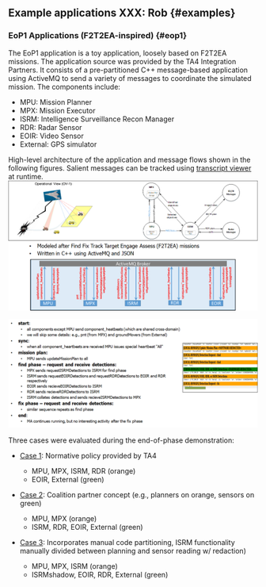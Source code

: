 ## Example applications **XXX: Rob** {#examples} 


### EoP1 Applications (F2T2EA-inspired) {#eop1}
The EoP1 application is a toy application, loosely based on F2T2EA missions. The application source was provided by the TA4 Integration Partners. It consists of a pre-partitioned C++ message-based application using ActiveMQ to send a variety of messages to coordinate the simulated mission.  The components include:
- MPU: Mission Planner
- MPX: Mission Executor
- ISRM: Intelligence Surveillance Recon Manager
- RDR: Radar Sensor
- EOIR: Video Sensor
- External: GPS simulator

High-level architecture of the application and message flows shown in the following figures. Salient messages can be tracked using [transcript viewer](https://github.com/gaps-closure/build/tree/develop/apps/eop1/transcriptview) at runtime.
![Mission Application](docs/C/images/ma.png)

![Salient Messages](docs/C/images/salient.png)

Three cases were evaluated during the end-of-phase demonstration:

- [Case 1](https://github.com/gaps-closure/build/tree/develop/apps/eop1/case1): Normative policy provided by TA4 
    - MPU, MPX, ISRM, RDR (orange)
    - EOIR, External (green)

- [Case 2](https://github.com/gaps-closure/build/tree/develop/apps/eop1/case2): Coalition partner concept (e.g., planners on orange, sensors on green)
    - MPU, MPX (orange)
    - ISRM, RDR, EOIR, External (green)

- [Case 3](https://github.com/gaps-closure/build/tree/develop/apps/eop1/case3): Incorporates manual code partitioning, ISRM functionality manually divided between planning and sensor reading w/ redaction)
    - MPU, MPX, ISRM (orange)
    - ISRMshadow, EOIR, RDR, External (green)